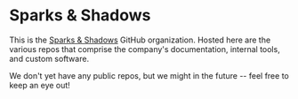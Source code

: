 # Sparks & Shadows

<!-- ![The Sparks & Shadows logo](../images/sns.png) -->

This is the [Sparks & Shadows](https://sparksandshadows.com/) GitHub organization. Hosted here are the various repos that comprise the company's documentation, internal tools, and custom software.

We don't yet have any public repos, but we might in the future -- feel free to keep an eye out!
